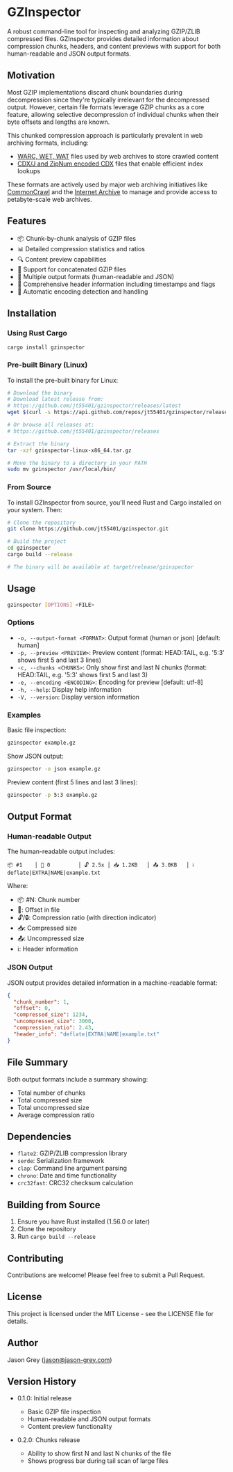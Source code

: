 # GZInspector

A robust command-line tool for inspecting and analyzing GZIP/ZLIB compressed files. GZInspector provides detailed information about compression chunks, headers, and content previews with support for both human-readable and JSON output formats.

## Motivation

Most GZIP implementations discard chunk boundaries during decompression since they're typically irrelevant for the decompressed output. However, certain file formats leverage GZIP chunks as a core feature, allowing selective decompression of individual chunks when their byte offsets and lengths are known.

This chunked compression approach is particularly prevalent in web archiving formats, including:
- [WARC, WET, WAT](https://commoncrawl.org/blog/web-archiving-file-formats-explained) files used by web archives to store crawled content
- [CDX/J and ZipNum encoded CDX](https://commoncrawl.org/blog/announcing-the-common-crawl-index) files that enable efficient index lookups 

These formats are actively used by major web archiving initiatives like [CommonCrawl](https://commoncrawl.org/) and the [Internet Archive](https://archive.org/) to manage and provide access to petabyte-scale web archives.

## Features

- 📦 Chunk-by-chunk analysis of GZIP files
- 📊 Detailed compression statistics and ratios
- 🔍 Content preview capabilities
- 🎯 Support for concatenated GZIP files
- 💾 Multiple output formats (human-readable and JSON)
- 📝 Comprehensive header information including timestamps and flags
- 🔄 Automatic encoding detection and handling

## Installation

### Using Rust Cargo

```cargo install gzinspector```

### Pre-built Binary (Linux)

To install the pre-built binary for Linux:

```bash
# Download the binary
# Download latest release from:
# https://github.com/jt55401/gzinspector/releases/latest
wget $(curl -s https://api.github.com/repos/jt55401/gzinspector/releases/latest | grep "browser_download_url.*tar\.gz" | cut -d '"' -f 4)

# Or browse all releases at:
# https://github.com/jt55401/gzinspector/releases

# Extract the binary
tar -xzf gzinspector-linux-x86_64.tar.gz

# Move the binary to a directory in your PATH
sudo mv gzinspector /usr/local/bin/
```

### From Source

To install GZInspector from source, you'll need Rust and Cargo installed on your system. Then:

```bash
# Clone the repository
git clone https://github.com/jt55401/gzinspector.git

# Build the project
cd gzinspector
cargo build --release

# The binary will be available at target/release/gzinspector
```

## Usage

```bash
gzinspector [OPTIONS] <FILE>
```

### Options

- `-o, --output-format <FORMAT>`: Output format (human or json) [default: human]
- `-p, --preview <PREVIEW>`: Preview content (format: HEAD:TAIL, e.g. '5:3' shows first 5 and last 3 lines)
- `-c, --chunks <CHUNKS>`: Only show first and last N chunks (format: HEAD:TAIL, e.g. '5:3' shows first 5 and last 3)
- `-e, --encoding <ENCODING>`: Encoding for preview [default: utf-8]
- `-h, --help`: Display help information
- `-V, --version`: Display version information

### Examples

Basic file inspection:
```bash
gzinspector example.gz
```

Show JSON output:
```bash
gzinspector -o json example.gz
```

Preview content (first 5 lines and last 3 lines):
```bash
gzinspector -p 5:3 example.gz
```

## Output Format

### Human-readable Output

The human-readable output includes:

```
📦 #1    │ 📍 0         │ 🔓 2.5x │ 📥 1.2KB   │ 📤 3.0KB   │ ℹ️  deflate|EXTRA|NAME|example.txt
```

Where:
- 📦 #N: Chunk number
- 📍: Offset in file
- 🔓/🔒: Compression ratio (with direction indicator)
- 📥: Compressed size
- 📤: Uncompressed size
- ℹ️: Header information

### JSON Output

JSON output provides detailed information in a machine-readable format:

```json
{
  "chunk_number": 1,
  "offset": 0,
  "compressed_size": 1234,
  "uncompressed_size": 3000,
  "compression_ratio": 2.43,
  "header_info": "deflate|EXTRA|NAME|example.txt"
}
```

## File Summary

Both output formats include a summary showing:
- Total number of chunks
- Total compressed size
- Total uncompressed size
- Average compression ratio

## Dependencies

- `flate2`: GZIP/ZLIB compression library
- `serde`: Serialization framework
- `clap`: Command line argument parsing
- `chrono`: Date and time functionality
- `crc32fast`: CRC32 checksum calculation

## Building from Source

1. Ensure you have Rust installed (1.56.0 or later)
2. Clone the repository
3. Run `cargo build --release`

## Contributing

Contributions are welcome! Please feel free to submit a Pull Request.

## License

This project is licensed under the MIT License - see the LICENSE file for details.

## Author

Jason Grey (jason@jason-grey.com)

## Version History

- 0.1.0: Initial release
  - Basic GZIP file inspection
  - Human-readable and JSON output formats
  - Content preview functionality

- 0.2.0: Chunks release
  - Ability to show first N and last N chunks of the file
  - Shows progress bar during tail scan of large files